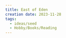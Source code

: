 ```yaml
---
title: East of Eden
creation date: 2023-11-28
tags:
  - ideas/seed
  - Hobby/Books/Reading
---
```


